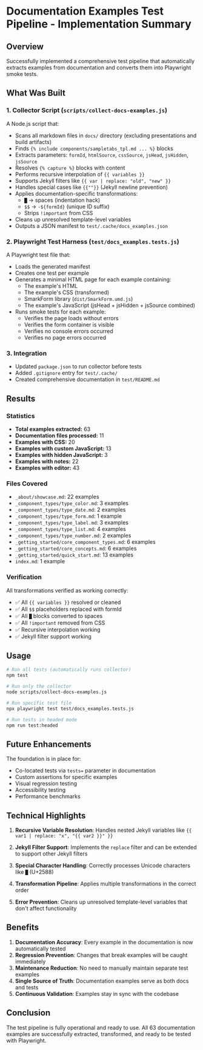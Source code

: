 # Documentation Examples Test Pipeline - Implementation Summary

## Overview

Successfully implemented a comprehensive test pipeline that automatically extracts examples from documentation and converts them into Playwright smoke tests.

## What Was Built

### 1. Collector Script (`scripts/collect-docs-examples.js`)

A Node.js script that:
- Scans all markdown files in `docs/` directory (excluding presentations and build artifacts)
- Finds `{% include components/sampletabs_tpl.md ... %}` blocks
- Extracts parameters: `formId`, `htmlSource`, `cssSource`, `jsHead`, `jsHidden`, `jsSource`
- Resolves `{% capture %}` blocks with content
- Performs recursive interpolation of `{{ variables }}`
- Supports Jekyll filters like `{{ var | replace: "old", "new" }}`
- Handles special cases like `{{""}}` (Jekyll newline prevention)
- Applies documentation-specific transformations:
  - `█` → spaces (indentation hack)
  - `$$` → `-${formId}` (unique ID suffix)
  - Strips `!important` from CSS
- Cleans up unresolved template-level variables
- Outputs a JSON manifest to `test/.cache/docs_examples.json`

### 2. Playwright Test Harness (`test/docs_examples.tests.js`)

A Playwright test file that:
- Loads the generated manifest
- Creates one test per example
- Generates a minimal HTML page for each example containing:
  - The example's HTML
  - The example's CSS (transformed)
  - SmarkForm library (`dist/SmarkForm.umd.js`)
  - The example's JavaScript (jsHead + jsHidden + jsSource combined)
- Runs smoke tests for each example:
  - Verifies the page loads without errors
  - Verifies the form container is visible
  - Verifies no console errors occurred
  - Verifies no page errors occurred

### 3. Integration

- Updated `package.json` to run collector before tests
- Added `.gitignore` entry for `test/.cache/`
- Created comprehensive documentation in `test/README.md`

## Results

### Statistics

- **Total examples extracted:** 63
- **Documentation files processed:** 11
- **Examples with CSS:** 20
- **Examples with custom JavaScript:** 13
- **Examples with hidden JavaScript:** 3
- **Examples with notes:** 22
- **Examples with editor:** 43

### Files Covered

- `_about/showcase.md`: 22 examples
- `_component_types/type_color.md`: 3 examples
- `_component_types/type_date.md`: 2 examples
- `_component_types/type_form.md`: 1 example
- `_component_types/type_label.md`: 3 examples
- `_component_types/type_list.md`: 4 examples
- `_component_types/type_number.md`: 2 examples
- `_getting_started/core_component_types.md`: 6 examples
- `_getting_started/core_concepts.md`: 6 examples
- `_getting_started/quick_start.md`: 13 examples
- `index.md`: 1 example

### Verification

All transformations verified as working correctly:
- ✅ All `{{ variables }}` resolved or cleaned
- ✅ All `$$` placeholders replaced with formId
- ✅ All `█` blocks converted to spaces
- ✅ All `!important` removed from CSS
- ✅ Recursive interpolation working
- ✅ Jekyll filter support working

## Usage

```bash
# Run all tests (automatically runs collector)
npm test

# Run only the collector
node scripts/collect-docs-examples.js

# Run specific test file
npx playwright test test/docs_examples.tests.js

# Run tests in headed mode
npm run test:headed
```

## Future Enhancements

The foundation is in place for:
- Co-located tests via `tests=` parameter in documentation
- Custom assertions for specific examples
- Visual regression testing
- Accessibility testing
- Performance benchmarks

## Technical Highlights

1. **Recursive Variable Resolution**: Handles nested Jekyll variables like `{{ var1 | replace: "x", "{{ var2 }}" }}`

2. **Jekyll Filter Support**: Implements the `replace` filter and can be extended to support other Jekyll filters

3. **Special Character Handling**: Correctly processes Unicode characters like `█` (U+2588)

4. **Transformation Pipeline**: Applies multiple transformations in the correct order

5. **Error Prevention**: Cleans up unresolved template-level variables that don't affect functionality

## Benefits

1. **Documentation Accuracy**: Every example in the documentation is now automatically tested
2. **Regression Prevention**: Changes that break examples will be caught immediately
3. **Maintenance Reduction**: No need to manually maintain separate test examples
4. **Single Source of Truth**: Documentation examples serve as both docs and tests
5. **Continuous Validation**: Examples stay in sync with the codebase

## Conclusion

The test pipeline is fully operational and ready to use. All 63 documentation examples are successfully extracted, transformed, and ready to be tested with Playwright.
